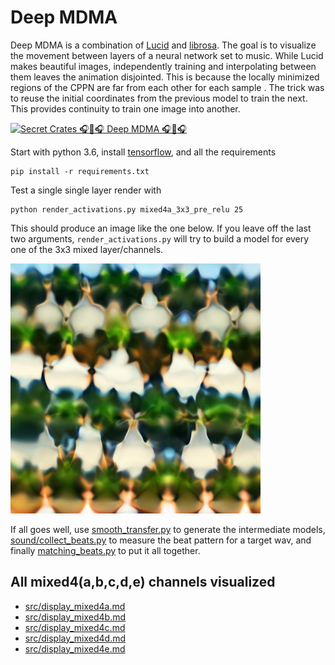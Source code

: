 # Deep MDMA

Deep MDMA is a combination of [Lucid](https://github.com/tensorflow/lucid) and [librosa](https://librosa.github.io/librosa/).
The goal is to visualize the movement between layers of a neural network set to music.
While Lucid makes beautiful images, independently training and interpolating between them leaves the animation disjointed.
This is because the locally minimized regions of the CPPN are far from each other for each sample .
The trick was to reuse the initial coordinates from the previous model to train the next.
This provides continuity to train one image into another.

[![Secret Crates 🎧💊🎧 Deep MDMA 🎧💊🎧](https://img.youtube.com/vi/qPi5UPAlwl8/mqdefault.jpg)](https://www.youtube.com/watch?v=qPi5UPAlwl8)

Start with python 3.6, install [tensorflow](https://www.tensorflow.org/install/), and all the requirements

    pip install -r requirements.txt

Test a single single layer render with

    python render_activations.py mixed4a_3x3_pre_relu 25

This should produce an image like the one below.
If you leave off the last two arguments, `render_activations.py` will try to build a model for every one of the 3x3 mixed layer/channels.

![Mixed 4a layer viz](src/mixed4a_3x3_pre_relu_1.jpg)

If all goes well, use [smooth_transfer.py](smooth_transfer.py) to generate the intermediate models, [sound/collect_beats.py](sound/collect_beats.py) to measure the beat pattern for a target wav, and finally [matching_beats.py](matching_beats.py) to put it all together. 

## All mixed4(a,b,c,d,e) channels visualized

+ [src/display_mixed4a.md](mixed4a)
+ [src/display_mixed4b.md](mixed4b)
+ [src/display_mixed4c.md](mixed4c)
+ [src/display_mixed4d.md](mixed4d)
+ [src/display_mixed4e.md](mixed4e)
